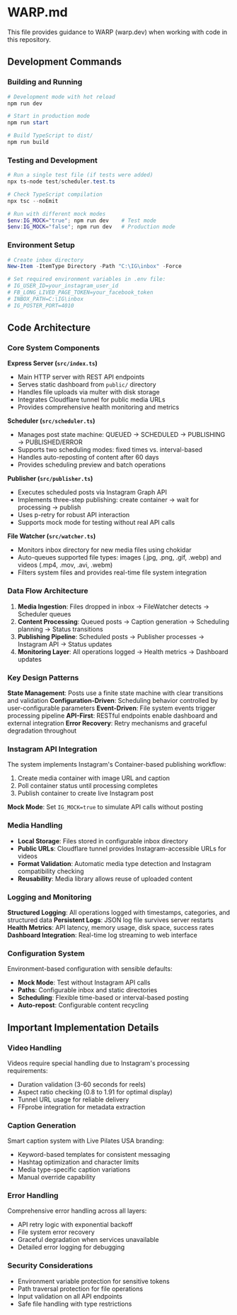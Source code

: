 # WARP.md

This file provides guidance to WARP (warp.dev) when working with code in this repository.

## Development Commands

### Building and Running
```powershell
# Development mode with hot reload
npm run dev

# Start in production mode  
npm run start

# Build TypeScript to dist/
npm run build
```

### Testing and Development
```powershell
# Run a single test file (if tests were added)
npx ts-node test/scheduler.test.ts

# Check TypeScript compilation
npx tsc --noEmit

# Run with different mock modes
$env:IG_MOCK="true"; npm run dev    # Test mode
$env:IG_MOCK="false"; npm run dev   # Production mode
```

### Environment Setup
```powershell
# Create inbox directory
New-Item -ItemType Directory -Path "C:\IG\inbox" -Force

# Set required environment variables in .env file:
# IG_USER_ID=your_instagram_user_id  
# FB_LONG_LIVED_PAGE_TOKEN=your_facebook_token
# INBOX_PATH=C:\IG\inbox
# IG_POSTER_PORT=4010
```

## Code Architecture

### Core System Components

**Express Server (`src/index.ts`)**
- Main HTTP server with REST API endpoints
- Serves static dashboard from `public/` directory  
- Handles file uploads via multer with disk storage
- Integrates Cloudflare tunnel for public media URLs
- Provides comprehensive health monitoring and metrics

**Scheduler (`src/scheduler.ts`)**
- Manages post state machine: QUEUED → SCHEDULED → PUBLISHING → PUBLISHED/ERROR
- Supports two scheduling modes: fixed times vs. interval-based
- Handles auto-reposting of content after 60 days
- Provides scheduling preview and batch operations

**Publisher (`src/publisher.ts`)**
- Executes scheduled posts via Instagram Graph API
- Implements three-step publishing: create container → wait for processing → publish
- Uses p-retry for robust API interaction
- Supports mock mode for testing without real API calls

**File Watcher (`src/watcher.ts`)**
- Monitors inbox directory for new media files using chokidar
- Auto-queues supported file types: images (.jpg, .png, .gif, .webp) and videos (.mp4, .mov, .avi, .webm)
- Filters system files and provides real-time file system integration

### Data Flow Architecture

1. **Media Ingestion**: Files dropped in inbox → FileWatcher detects → Scheduler queues
2. **Content Processing**: Queued posts → Caption generation → Scheduling planning → Status transitions
3. **Publishing Pipeline**: Scheduled posts → Publisher processes → Instagram API → Status updates
4. **Monitoring Layer**: All operations logged → Health metrics → Dashboard updates

### Key Design Patterns

**State Management**: Posts use a finite state machine with clear transitions and validation
**Configuration-Driven**: Scheduling behavior controlled by user-configurable parameters
**Event-Driven**: File system events trigger processing pipeline
**API-First**: RESTful endpoints enable dashboard and external integration
**Error Recovery**: Retry mechanisms and graceful degradation throughout

### Instagram API Integration

The system implements Instagram's Container-based publishing workflow:
1. Create media container with image URL and caption
2. Poll container status until processing completes  
3. Publish container to create live Instagram post

**Mock Mode**: Set `IG_MOCK=true` to simulate API calls without posting

### Media Handling

- **Local Storage**: Files stored in configurable inbox directory
- **Public URLs**: Cloudflare tunnel provides Instagram-accessible URLs for videos
- **Format Validation**: Automatic media type detection and Instagram compatibility checking
- **Reusability**: Media library allows reuse of uploaded content

### Logging and Monitoring

**Structured Logging**: All operations logged with timestamps, categories, and structured data
**Persistent Logs**: JSON log file survives server restarts
**Health Metrics**: API latency, memory usage, disk space, success rates
**Dashboard Integration**: Real-time log streaming to web interface

### Configuration System

Environment-based configuration with sensible defaults:
- **Mock Mode**: Test without Instagram API calls
- **Paths**: Configurable inbox and static directories
- **Scheduling**: Flexible time-based or interval-based posting
- **Auto-repost**: Configurable content recycling

## Important Implementation Details

### Video Handling
Videos require special handling due to Instagram's processing requirements:
- Duration validation (3-60 seconds for reels)
- Aspect ratio checking (0.8 to 1.91 for optimal display)  
- Tunnel URL usage for reliable delivery
- FFprobe integration for metadata extraction

### Caption Generation
Smart caption system with Live Pilates USA branding:
- Keyword-based templates for consistent messaging
- Hashtag optimization and character limits
- Media type-specific caption variations
- Manual override capability

### Error Handling
Comprehensive error handling across all layers:
- API retry logic with exponential backoff
- File system error recovery
- Graceful degradation when services unavailable
- Detailed error logging for debugging

### Security Considerations
- Environment variable protection for sensitive tokens
- Path traversal protection for file operations
- Input validation on all API endpoints
- Safe file handling with type restrictions